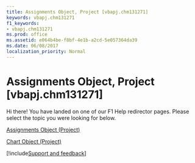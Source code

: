 ```yaml
---
title: Assignments Object, Project [vbapj.chm131271]
keywords: vbapj.chm131271
f1_keywords:
- vbapj.chm131271
ms.prod: office
ms.assetid: e064b4be-f8bf-4e1b-a2cd-5e057364da39
ms.date: 06/08/2017
localization_priority: Normal
---
```



# Assignments Object, Project [vbapj.chm131271]

Hi there! You have landed on one of our F1 Help redirector pages. Please select the topic you were looking for below.

[Assignments Object (Project)](http://msdn.microsoft.com/library/83661095-030c-0488-5763-320b6de6f381%28Office.15%29.aspx)

[Chart Object (Project)](http://msdn.microsoft.com/library/810d4ec1-69d2-c432-b9da-57042b783b85%28Office.15%29.aspx)

[!include[Support and feedback](~/includes/feedback-boilerplate.md)]
